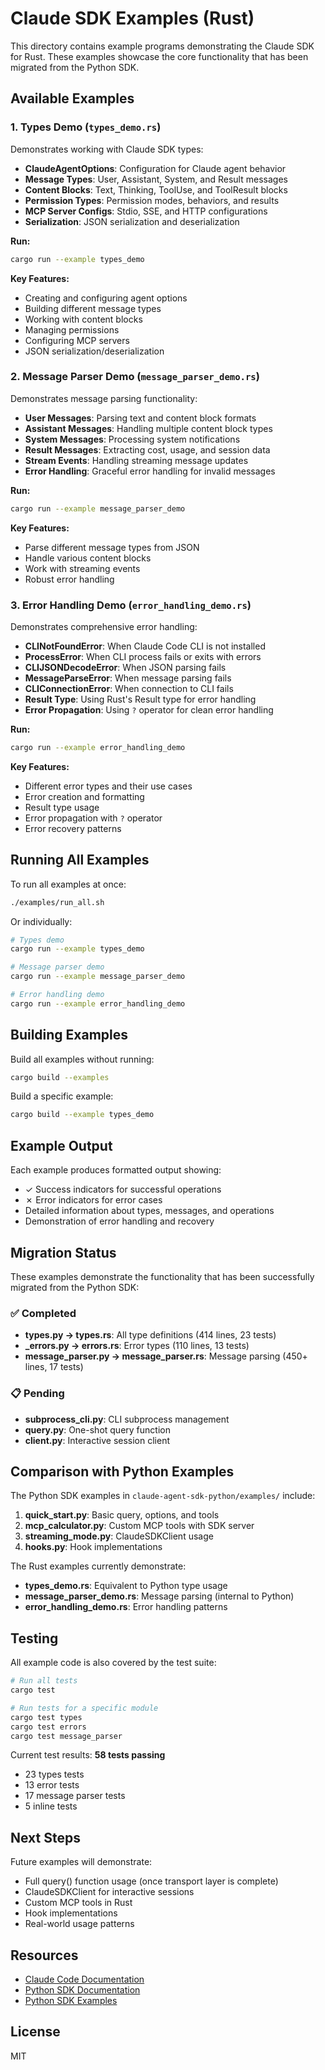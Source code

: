 # Claude SDK Examples (Rust)

This directory contains example programs demonstrating the Claude SDK for Rust. These examples showcase the core functionality that has been migrated from the Python SDK.

## Available Examples

### 1. Types Demo (`types_demo.rs`)

Demonstrates working with Claude SDK types:

- **ClaudeAgentOptions**: Configuration for Claude agent behavior
- **Message Types**: User, Assistant, System, and Result messages
- **Content Blocks**: Text, Thinking, ToolUse, and ToolResult blocks
- **Permission Types**: Permission modes, behaviors, and results
- **MCP Server Configs**: Stdio, SSE, and HTTP configurations
- **Serialization**: JSON serialization and deserialization

**Run:**
```bash
cargo run --example types_demo
```

**Key Features:**
- Creating and configuring agent options
- Building different message types
- Working with content blocks
- Managing permissions
- Configuring MCP servers
- JSON serialization/deserialization

### 2. Message Parser Demo (`message_parser_demo.rs`)

Demonstrates message parsing functionality:

- **User Messages**: Parsing text and content block formats
- **Assistant Messages**: Handling multiple content block types
- **System Messages**: Processing system notifications
- **Result Messages**: Extracting cost, usage, and session data
- **Stream Events**: Handling streaming message updates
- **Error Handling**: Graceful error handling for invalid messages

**Run:**
```bash
cargo run --example message_parser_demo
```

**Key Features:**
- Parse different message types from JSON
- Handle various content blocks
- Work with streaming events
- Robust error handling

### 3. Error Handling Demo (`error_handling_demo.rs`)

Demonstrates comprehensive error handling:

- **CLINotFoundError**: When Claude Code CLI is not installed
- **ProcessError**: When CLI process fails or exits with errors
- **CLIJSONDecodeError**: When JSON parsing fails
- **MessageParseError**: When message parsing fails
- **CLIConnectionError**: When connection to CLI fails
- **Result Type**: Using Rust's Result type for error handling
- **Error Propagation**: Using `?` operator for clean error handling

**Run:**
```bash
cargo run --example error_handling_demo
```

**Key Features:**
- Different error types and their use cases
- Error creation and formatting
- Result type usage
- Error propagation with `?` operator
- Error recovery patterns

## Running All Examples

To run all examples at once:

```bash
./examples/run_all.sh
```

Or individually:

```bash
# Types demo
cargo run --example types_demo

# Message parser demo
cargo run --example message_parser_demo

# Error handling demo
cargo run --example error_handling_demo
```

## Building Examples

Build all examples without running:

```bash
cargo build --examples
```

Build a specific example:

```bash
cargo build --example types_demo
```

## Example Output

Each example produces formatted output showing:
- ✓ Success indicators for successful operations
- ✗ Error indicators for error cases
- Detailed information about types, messages, and operations
- Demonstration of error handling and recovery

## Migration Status

These examples demonstrate the functionality that has been successfully migrated from the Python SDK:

### ✅ Completed
- **types.py → types.rs**: All type definitions (414 lines, 23 tests)
- **_errors.py → errors.rs**: Error types (110 lines, 13 tests)
- **message_parser.py → message_parser.rs**: Message parsing (450+ lines, 17 tests)

### 📋 Pending
- **subprocess_cli.py**: CLI subprocess management
- **query.py**: One-shot query function
- **client.py**: Interactive session client

## Comparison with Python Examples

The Python SDK examples in `claude-agent-sdk-python/examples/` include:

1. **quick_start.py**: Basic query, options, and tools
2. **mcp_calculator.py**: Custom MCP tools with SDK server
3. **streaming_mode.py**: ClaudeSDKClient usage
4. **hooks.py**: Hook implementations

The Rust examples currently demonstrate:
- **types_demo.rs**: Equivalent to Python type usage
- **message_parser_demo.rs**: Message parsing (internal to Python)
- **error_handling_demo.rs**: Error handling patterns

## Testing

All example code is also covered by the test suite:

```bash
# Run all tests
cargo test

# Run tests for a specific module
cargo test types
cargo test errors
cargo test message_parser
```

Current test results: **58 tests passing**
- 23 types tests
- 13 error tests
- 17 message parser tests
- 5 inline tests

## Next Steps

Future examples will demonstrate:
- Full query() function usage (once transport layer is complete)
- ClaudeSDKClient for interactive sessions
- Custom MCP tools in Rust
- Hook implementations
- Real-world usage patterns

## Resources

- [Claude Code Documentation](https://docs.anthropic.com/en/docs/claude-code)
- [Python SDK Documentation](https://docs.anthropic.com/en/docs/claude-code/sdk/sdk-python)
- [Python SDK Examples](../claude-agent-sdk-python/examples/)

## License

MIT

